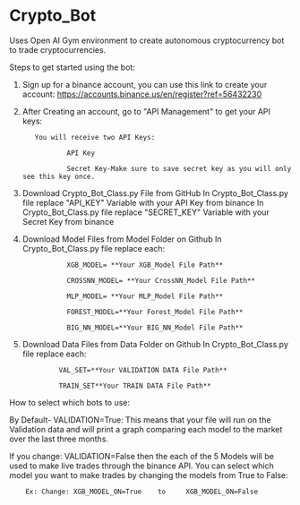 # Crypto_Bot

Uses Open AI Gym environment to create autonomous cryptocurrency bot to trade cryptocurrencies.

Steps to get started using the bot:

1) Sign up for a binance account, you can use this link to create your account:
            https://accounts.binance.us/en/register?ref=56432230

2) After Creating an account, go to "API Management" to get your API keys:
          
          You will receive two API Keys:
          
                  API Key
                  
                  Secret Key-Make sure to save secret key as you will only see this key once.
                  
                  
3) Download Crypto_Bot_Class.py File from GitHub
            In Crypto_Bot_Class.py file replace "API_KEY" Variable with your API Key from binance
            In Crypto_Bot_Class.py file replace "SECRET_KEY" Variable with your Secret Key from binance

4) Download Model Files from Model Folder on Github
            In Crypto_Bot_Class.py file replace each:
            
                  XGB_MODEL= **Your XGB_Model File Path**
                  
                  CROSSNN_MODEL= **Your CrossNN_Model File Path**
                  
                  MLP_MODEL= **Your MLP_Model File Path**
                  
                  FOREST_MODEL=**Your Forest_Model File Path**
                  
                  BIG_NN_MODEL=**Your BIG_NN_Model File Path**
                  

5) Download Data Files from Data Folder on Github
            In Crypto_Bot_Class.py file replace each:
            
                VAL_SET=**Your VALIDATION DATA File Path**
                
                TRAIN_SET**Your TRAIN DATA File Path**
                
                

How to select which bots to use:

By Default- VALIDATION=True: This means that your file will run on the Validation data and will print a graph comparing each model to the market over the last three months. 
    
If you change: VALIDATION=False then the each of the 5 Models will be used to make live trades through the binance API. You can select which model you want to make trades by changing the models from True to False:
    
        Ex: Change: XGB_MODEL_ON=True    to     XGB_MODEL_ON=False
        
 

